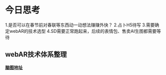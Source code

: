 # 今日思考
1.是否可以在春节前对春联等东西动一动想法赚赚外快？
2.占卜H5待写
3.需要确定webAR的技术选型
4.SD需要正常跑起来，后续的表情包、售卖AI生图都需要等待

## webAR技术体系整理
**[脑图地址](http://naotu.baidu.com/file/3392a895a903972520b2f65fda12ee3c?token=55695cff60c6e275)**